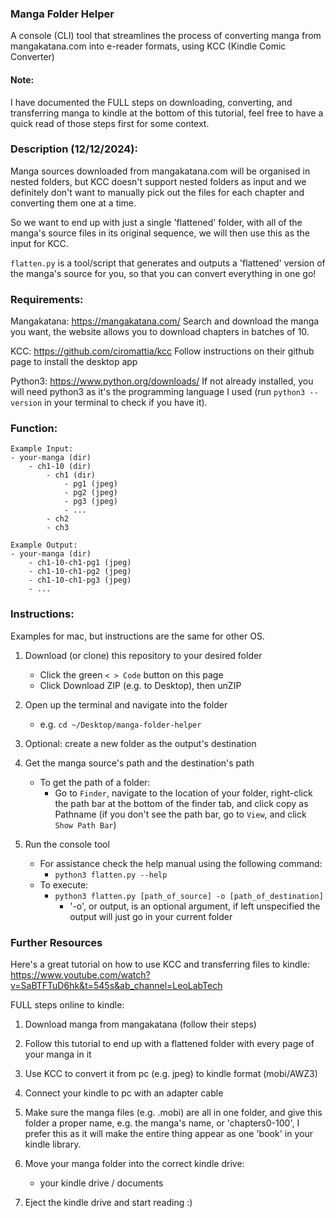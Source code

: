 ### Manga Folder Helper

A console (CLI) tool that streamlines the process of converting manga from mangakatana.com into 
e-reader formats, using KCC (Kindle Comic Converter)

#### Note:

I have documented the FULL steps on downloading, converting, and transferring manga to kindle at 
the bottom of this tutorial, feel free to have a quick read of those steps first for some context.

### Description (12/12/2024):

Manga sources downloaded from mangakatana.com will be organised in nested folders, 
but KCC doesn't support nested folders as input and we definitely don't want to manually 
pick out the files for each chapter and converting them one at a time.
 
So we want to end up with just a single 'flattened' folder, with all of the manga's source files 
in its original sequence, we will then use this as the input for KCC.

```flatten.py``` is a tool/script that generates and outputs a 'flattened' version of the manga's
source for you, so that you can convert everything in one go!


### Requirements:

Mangakatana: https://mangakatana.com/
Search and download the manga you want, the website allows you to download chapters in batches of 10.

KCC: https://github.com/ciromattia/kcc
Follow instructions on their github page to install the desktop app

Python3: https://www.python.org/downloads/
If not already installed, you will need python3 as it's the programming language I used 
(run ```python3 --version``` in your terminal to check if you have it).


### Function:

    Example Input:
    - your-manga (dir)
        - ch1-10 (dir) 
            - ch1 (dir)
                - pg1 (jpeg)
                - pg2 (jpeg)
                - pg3 (jpeg)
                - ...
            - ch2
            - ch3

    Example Output:
    - your-manga (dir)
        - ch1-10-ch1-pg1 (jpeg)
        - ch1-10-ch1-pg2 (jpeg)
        - ch1-10-ch1-pg3 (jpeg)
        - ...


### Instructions:
Examples for mac, but instructions are the same for other OS.

1. Download (or clone) this repository to your desired folder
    - Click the green ```< > Code``` button on this page
    - Click Download ZIP (e.g. to Desktop), then unZIP

2. Open up the terminal and navigate into the folder
    - e.g. ```cd ~/Desktop/manga-folder-helper```

3. Optional: create a new folder as the output's destination

4. Get the manga source's path and the destination's path
    - To get the path of a folder: 
        - Go to ```Finder```, navigate to the location of your folder, 
        right-click the path bar at the bottom of the finder tab, and click copy as Pathname 
        (if you don't see the path bar, go to ```View```, and click ```Show Path Bar```)

5. Run the console tool
    - For assistance check the help manual using the following command:
        - ```python3 flatten.py --help```
    - To execute:
        - ```python3 flatten.py [path_of_source] -o [path_of_destination]```
            - '-o', or output, is an optional argument, if left unspecified the output 
            will just go in your current folder

### Further Resources

Here's a great tutorial on how to use KCC and transferring files to kindle:
https://www.youtube.com/watch?v=SaBTFTuD6hk&t=545s&ab_channel=LeoLabTech

FULL steps online to kindle:

1. Download manga from mangakatana (follow their steps)
2. Follow this tutorial to end up with a flattened folder with every page of your manga in it
3. Use KCC to convert it from pc (e.g. jpeg) to kindle format (mobi/AWZ3)
4. Connect your kindle to pc with an adapter cable
5. Make sure the manga files (e.g. .mobi) are all in one folder, and give this folder a proper name, e.g. the manga's name, or 'chapters0-100', 
I prefer this as it will make the entire thing appear as one 'book' in your kindle library.

6. Move your manga folder into the correct kindle drive:
    -  your kindle drive / documents
7. Eject the kindle drive and start reading :)

